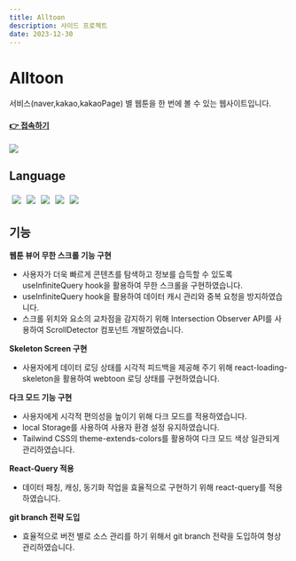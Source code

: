 ```yaml
---
title: Alltoon
description: 사이드 프로젝트
date: 2023-12-30
---
```

# Alltoon

서비스(naver,kakao,kakaoPage) 별 웹툰을 한 번에 볼 수 있는 웹사이트입니다.

#### [👉 접속하기](https://kn-front.github.io/Alltoon/) 
<div style= "display: inline-flex;">
<a href="https://github.com/kwonyongjun1/webtoon"><img src="https://img.shields.io/badge/GitHub-181717?style=flat&logo=GitHub&logoColor=white&link=https://github.com/kwonyongjun1/commit-message"/></a>
</div>

## Language
<div style= "display: inline-flex">
  <img style="padding: 5px" src="https://img.shields.io/badge/React-61DAFB?style=flat&logo=React&logoColor=black"/>
  <img style="padding: 5px" src="https://img.shields.io/badge/TypeScript-3178C6?style=flat&logo=TypeScript&logoColor=white"/>
  <img style="padding: 5px" src="https://img.shields.io/badge/recoil-3578E5?style=flat&logo=recoil&logoColor=white"/> 
  <img style="padding: 5px" src="https://img.shields.io/badge/reactquery-FF4154?style=flat&logo=reactquery&logoColor=white"/> 
  <img style="padding: 5px" src="https://img.shields.io/badge/tailwindcss-06B6D4?style=flat&logo=tailwindcss&logoColor=white"/>
</div>


## 기능

**웹툰 뷰어 무한 스크롤 기능 구현**
- 사용자가 더욱 빠르게 콘텐츠를 탐색하고 정보를 습득할 수 있도록 useInfiniteQuery hook을 활용하여 무한 스크롤을 구현하였습니다.
- useInfiniteQuery hook을 활용하여 데이터 캐시 관리와 중복 요청을 방지하였습니다.
- 스크롤 위치와 요소의 교차점을 감지하기 위해 Intersection Observer API를 사용하여 ScrollDetector 컴포넌트 개발하였습니다.
  
**Skeleton Screen 구현**
- 사용자에게 데이터 로딩 상태를 시각적 피드백을 제공해 주기 위해 react-loading-skeleton을 활용하여 webtoon 로딩 상태를 구현하였습니다.
  
**다크 모드 기능 구현**
- 사용자에게 시각적 편의성을 높이기 위해 다크 모드를 적용하였습니다.  
- local Storage를 사용하여 사용자 환경 설정 유지하였습니다.
- Tailwind CSS의 theme-extends-colors를 활용하여 다크 모드 색상 일관되게 관리하였습니다.

**React-Query 적용**
- 데이터 패칭, 캐싱, 동기화 작업을 효율적으로 구현하기 위해 react-query를 적용하였습니다.

**git branch 전략 도입**
- 효율적으로 버전 별로 소스 관리를 하기 위해서 git branch 전략을 도입하여 형상 관리하였습니다. 
